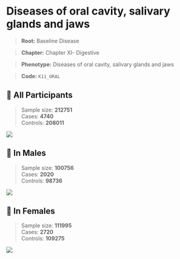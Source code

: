 # Diseases of oral cavity, salivary glands and jaws

> **Root:** Baseline Disease  

> **Chapter:** Chapter XI- Digestive  

> **Phenotype:** Diseases of oral cavity, salivary glands and jaws  

> **Code:** `K11_ORAL`

## 🧪 All Participants  
> Sample size: **212751**  
> Cases: **4740**  
> Controls: **208011**
<img src="/Disease/Figures/ALL/Baseline/K11_ORAL.png"/>
<CsvTable src="/public/Disease/Data/ALL/Baseline/LG_K11_ORAL.csv" label="🔍 View full results" />

## 👨 In Males  
> Sample size: **100756**  
> Cases: **2020**  
> Controls: **98736**
<img src="/Disease/Figures/Male/Baseline/K11_ORAL.png"/>
<CsvTable src="/public/Disease/Data/Male/Baseline/LG_K11_ORAL.csv" label="🔍 View full results" />

## 👩 In Females  
> Sample size: **111995**  
> Cases: **2720**  
> Controls: **109275**
<img src="/Disease/Figures/Female/Baseline/K11_ORAL.png"/>
<CsvTable src="/public/Disease/Data/Female/Baseline/LG_K11_ORAL.csv" label="🔍 View full results" />
